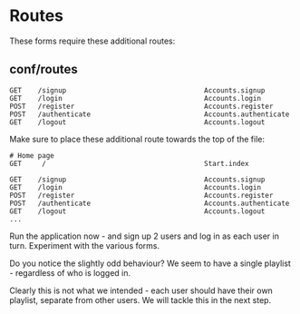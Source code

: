 # Routes

These forms require these additional routes:

## conf/routes

~~~
GET    /signup                                  Accounts.signup
GET    /login                                   Accounts.login
POST   /register                                Accounts.register
POST   /authenticate                            Accounts.authenticate
GET    /logout                                  Accounts.logout
~~~


Make sure to place these additional route towards the top of the file:

~~~
# Home page
GET     /                                       Start.index

GET    /signup                                  Accounts.signup
GET    /login                                   Accounts.login
POST   /register                                Accounts.register
POST   /authenticate                            Accounts.authenticate
GET    /logout                                  Accounts.logout
...
~~~

Run the application now - and sign up 2 users and log in as each user in turn. Experiment with the various forms.

Do you notice the slightly odd behaviour? We seem to have a single playlist - regardless of who is logged in.

Clearly this is not what we intended - each user should have their own playlist, separate from other users. We will tackle this in the next step.



